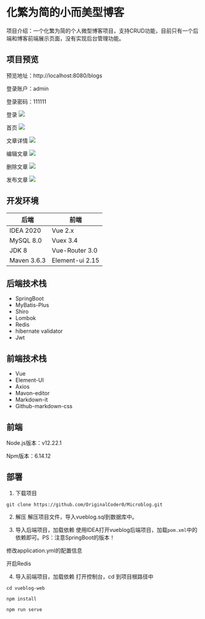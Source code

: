 # 化繁为简的小而美型博客
项目介绍：一个化繁为简的个人微型博客项目，支持CRUD功能，目前只有一个后端和博客前端展示页面，没有实现后台管理功能。

## 项目预览

预览地址：http://localhost:8080/blogs

登录账户：admin

登录密码：111111


登录
![](https://cdn.jsdelivr.net/gh/OriginalCoder0/gallery@master/images/1626612263901-login.png)

首页
![](https://cdn.jsdelivr.net/gh/OriginalCoder0/gallery@master/images/1626612288664-home.png)

文章详情
![](https://cdn.jsdelivr.net/gh/OriginalCoder0/gallery@master/images/1626612306183-blogdetails.png)

编辑文章
![](https://cdn.jsdelivr.net/gh/OriginalCoder0/gallery@master/images/1626612328009-edit.png)

删除文章
![](https://cdn.jsdelivr.net/gh/OriginalCoder0/gallery@master/images/1626612346250-delete.png)

发布文章
![](https://cdn.jsdelivr.net/gh/OriginalCoder0/gallery@master/images/1626612369723-publish.png)



## 开发环境
|后端|前端|
|-|-|
|IDEA 2020|Vue 2.x|
|MySQL 8.0|Vuex 3.4|
|JDK 8|Vue-Router 3.0|
|Maven 3.6.3|Element-ui 2.15|


## 后端技术栈
+ SpringBoot
+ MyBatis-Plus
+ Shiro
+ Lombok
+ Redis
+ hibernate validator
+ Jwt

## 前端技术栈
+ Vue
+ Element-UI
+ Axios
+ Mavon-editor
+ Markdown-it
+ Github-markdown-css


## 前端

Node.js版本：v12.22.1

Npm版本：6.14.12


## 部署
1. 下载项目
```git
git clone https://github.com/OriginalCoder0/Microblog.git
```
2. 解压
解压项目文件，导入vueblog.sql到数据库中。

3. 导入后端项目，加载依赖
使用IDEA打开vueblog后端项目，加载`pom.xml`中的依赖即可。PS：注意SpringBoot的版本！

修改application.yml的配置信息

开启Redis

4. 导入前端项目，加载依赖
打开控制台，cd 到项目根路径中
```
cd vueblog-web
```
```
npm install
```

```
npm run serve
```